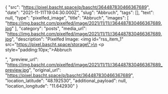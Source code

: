 {
  "src": "https://pixel.bascht.space/p/bascht/364487830466367689",
  "date": "2021-11-11T19:04:30.000Z",
  "slug": "Abbruch",
  "tags": [],
  "text": null,
  "type": "pixelfed_image",
  "title": "Abbruch",
  "images": [
    "https://img.bascht.com/pixelfed/image/2021/11/11//364487830466367689.jpg"
  ],
  "category": "posts",
  "media_url": "https://img.bascht.com/pixelfed/image/2021/11/11//364487830466367689.jpg",
  "description": "Pixelfed Image: <img id=\"rss_item_1\" src=\"https://pixel.bascht.space/storage\">\n            <p style=\"padding:10px;\">Abbruch</p>",
  "preview_url": "https://img.bascht.com/pixelfed/image/2021/11/11//364487830466367689_preview.jpg",
  "original_url": "https://pixel.bascht.space/p/bascht/364487830466367689",
  "location_latitude": "48.192530",
  "additional_payload": null,
  "location_longitude": "11.642930"
}